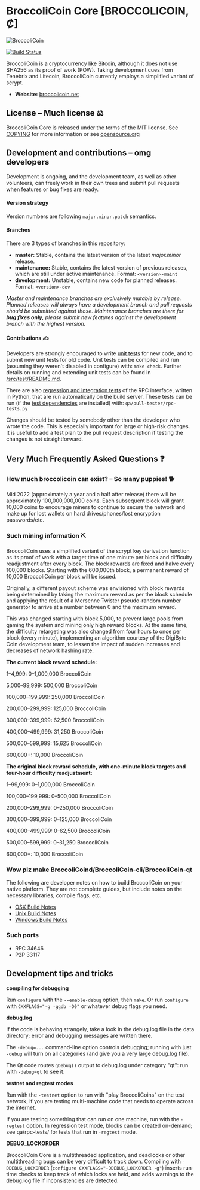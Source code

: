 # BroccoliCoin Core [BROCCOLICOIN, Ȼ]

![BroccoliCoin](https://broccolicoin.net/img/logos/BroccoliCoin/logo/broccolicoin_coin256.png)

[![Build Status](https://travis-ci.com/BroccoliCoin/BroccoliCoin.svg?branch=master)](https://travis-ci.com/BroccoliCoin/BroccoliCoin)

BroccoliCoin is a cryptocurrency like Bitcoin, although it does not use SHA256 as
its proof of work (POW). Taking development cues from Tenebrix and Litecoin,
BroccoliCoin currently employs a simplified variant of scrypt.
- **Website:** [broccolicoin.net](https://broccolicoin.net)

## License – Much license ⚖️
BroccoliCoin Core is released under the terms of the MIT license. See
[COPYING](COPYING) for more information or see
[opensource.org](https://opensource.org/licenses/MIT)

## Development and contributions – omg developers
Development is ongoing, and the development team, as well as other volunteers,
can freely work in their own trees and submit pull requests when features or
bug fixes are ready.

#### Version strategy
Version numbers are following ```major.minor.patch``` semantics.

#### Branches
There are 3 types of branches in this repository:

- **master:** Stable, contains the latest version of the latest *major.minor* release.
- **maintenance:** Stable, contains the latest version of previous releases, which are still under active maintenance. Format: ```<version>-maint```
- **development:** Unstable, contains new code for planned releases. Format: ```<version>-dev```

*Master and maintenance branches are exclusively mutable by release. Planned*
*releases will always have a development branch and pull requests should be*
*submitted against those. Maintenance branches are there for **bug fixes only,***
*please submit new features against the development branch with the highest version.*

#### Contributions ✍️

Developers are strongly encouraged to write [unit tests](src/test/README.md) for new code, and to
submit new unit tests for old code. Unit tests can be compiled and run
(assuming they weren't disabled in configure) with: `make check`. Further details on running
and extending unit tests can be found in [/src/test/README.md](/src/test/README.md).

There are also [regression and integration tests](/qa) of the RPC interface, written
in Python, that are run automatically on the build server.
These tests can be run (if the [test dependencies](/qa) are installed) with: `qa/pull-tester/rpc-tests.py`

Changes should be tested by somebody other than the developer who wrote the
code. This is especially important for large or high-risk changes. It is useful
to add a test plan to the pull request description if testing the changes is
not straightforward.

## Very Much Frequently Asked Questions ❓

### How much broccolicoin can exist? – So many puppies! 🐕
Mid 2022 (approximately a year and a half after release) there will be
approximately 100,000,000,000 coins.
Each subsequent block will grant 10,000 coins to encourage miners to continue to
secure the network and make up for lost wallets on hard drives/phones/lost
encryption passwords/etc.


### Such mining information ⛏

BroccoliCoin uses a simplified variant of the scrypt key derivation function as its
proof of work with a target time of one minute per block and difficulty
readjustment after every block. The block rewards are fixed and halve every
100,000 blocks. Starting with the 600,000th block, a permanent reward of
10,000 BroccoliCoin per block will be issued.  

Originally, a different payout scheme was envisioned with block rewards being
determined by taking the maximum reward as per the block schedule and applying
the result of a Mersenne Twister pseudo-random number generator to arrive at a
number between 0 and the maximum reward.

This was changed starting with block 5,000, to prevent large pools from gaming
the system and mining only high reward blocks. At the same time, the difficulty
retargeting was also changed from four hours to once per block (every minute),
implementing an algorithm courtesy of the DigiByte Coin development team, to
lessen the impact of sudden increases and decreases of network hashing rate.

**The current block reward schedule:**

1–4,999: 0–1,000,000 BroccoliCoin

5,000–99,999: 500,000 BroccoliCoin

100,000–199,999: 250,000 BroccoliCoin

200,000–299,999: 125,000 BroccoliCoin

300,000–399,999: 62,500 BroccoliCoin

400,000–499,999: 31,250 BroccoliCoin

500,000–599,999: 15,625 BroccoliCoin

600,000+: 10,000 BroccoliCoin

**The original block reward schedule, with one-minute block targets and four-hour difficulty readjustment:**

1–99,999: 0–1,000,000 BroccoliCoin

100,000–199,999: 0–500,000 BroccoliCoin

200,000–299,999: 0–250,000 BroccoliCoin

300,000–399,999: 0–125,000 BroccoliCoin

400,000–499,999: 0–62,500 BroccoliCoin

500,000–599,999: 0–31,250 BroccoliCoin

600,000+: 10,000 BroccoliCoin

### Wow plz make BroccoliCoind/BroccoliCoin-cli/BroccoliCoin-qt

  The following are developer notes on how to build BroccoliCoin on your native platform. They are not complete guides, but include notes on the necessary libraries, compile flags, etc.

  - [OSX Build Notes](doc/build-osx.md)
  - [Unix Build Notes](doc/build-unix.md)
  - [Windows Build Notes](doc/build-windows.md)

### Such ports

- RPC 34646
- P2P 33117

## Development tips and tricks

**compiling for debugging**

Run `configure` with the `--enable-debug` option, then `make`. Or run `configure` with
`CXXFLAGS="-g -ggdb -O0"` or whatever debug flags you need.

**debug.log**

If the code is behaving strangely, take a look in the debug.log file in the data directory;
error and debugging messages are written there.

The `-debug=...` command-line option controls debugging; running with just `-debug` will turn
on all categories (and give you a very large debug.log file).

The Qt code routes `qDebug()` output to debug.log under category "qt": run with `-debug=qt`
to see it.

**testnet and regtest modes**

Run with the `-testnet` option to run with "play BroccoliCoins" on the test network, if you
are testing multi-machine code that needs to operate across the internet.

If you are testing something that can run on one machine, run with the `-regtest` option.
In regression test mode, blocks can be created on-demand; see qa/rpc-tests/ for tests
that run in `-regtest` mode.

**DEBUG_LOCKORDER**

BroccoliCoin Core is a multithreaded application, and deadlocks or other multithreading bugs
can be very difficult to track down. Compiling with `-DDEBUG_LOCKORDER` (`configure
CXXFLAGS="-DDEBUG_LOCKORDER -g"`) inserts run-time checks to keep track of which locks
are held, and adds warnings to the debug.log file if inconsistencies are detected.
